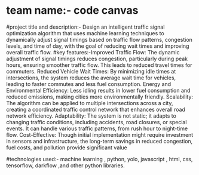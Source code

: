 # team name:- code canvas
#project title and description:- Design an intelligent traffic signal optimization algorithm that uses machine learning techniques to dynamically adjust signal timings based on traffic flow patterns, congestion levels, and time of day, with the goal of reducing wait times and improving overall traffic flow.
#key features:-Improved Traffic Flow:
The dynamic adjustment of signal timings reduces congestion, particularly during peak hours, ensuring smoother traffic flow. This leads to reduced travel 
times for commuters.
Reduced Vehicle Wait Times:
By minimizing idle times at intersections, the system reduces the average wait time for vehicles, leading to faster commutes and less fuel consumption.
Energy and Environmental Efficiency:
Less idling results in lower fuel consumption and reduced emissions, making cities more environmentally friendly.
Scalability:
The algorithm can be applied to multiple intersections across a city, creating a coordinated traffic control network that enhances overall road network 
efficiency.
Adaptability:
The system is not static; it adapts to changing traffic conditions, including accidents, road closures, or special events. It can handle various traffic patterns, 
from rush hour to night-time flow.
Cost-Effective:
Though initial implementation might require investment in sensors and infrastructure, the long-term savings in reduced congestion, fuel costs, and pollution 
provide significant value


#technologies used:- machine learning , python, yolo, javascript , html, css, tensorflow, darkflow ,and other python libraries.
